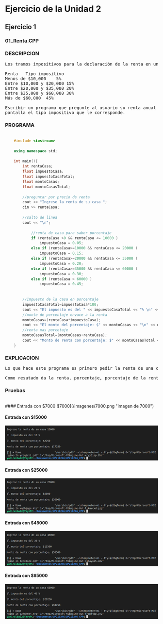 # Ejercicio de la Unidad 2

## Ejercicio 1

### 01_Renta.CPP

### DESCRIPCION


<pre>Los tramos impositivos para la declaración de la renta en un determinado país son los siguientes:

Renta	Tipo impositivo
Menos de $10,000	5%
Entre $10,000 y $20,000	15%
Entre $20,000 y $35,000	20%
Entre $35,000 y $60,000	30%
Más de $60,000	45%

Escribir un programa que pregunte al usuario su renta anual y muestre por 
pantalla el tipo impositivo que le corresponde. 
</pre>


### PROGRAMA

```C++

    #include <iostream>

    using namespace std;

    int main(){
        int rentaCasa;
        float impuestoCasa;
        float impuestoCasaTotal;
        float montoCasas;
        float montoCasasTotal;

        //preguntar por precio de renta 
        cout << "Ingrese la renta de su casa ";
        cin >> rentaCasa;

        //salto de linea
        cout << "\n";

            //renta de casa para saber porcentaje
            if (rentaCasa >0 && rentaCasa <= 10000 )
                impuestoCasa = 0.05;
            else if (rentaCasa>=10000 && rentaCasa <= 20000 )
                impuestoCasa = 0.15;
            else if (rentaCasa>=20000 && rentaCasa <= 35000 )
                impuestoCasa = 0.20;
            else if (rentaCasa>=35000 && rentaCasa <= 60000 )
                impuestoCasa = 0.30;
            else if (rentaCasa > 60000 )
                impuestoCasa = 0.45;


        //Impuesto de la casa en porcentaje
        impuestoCasaTotal=impuestoCasa*100;
        cout << "El impuesto es del " << impuestoCasaTotal << "% \n" << endl;
        //monte de porcentaje envace a la renta
        montoCasas=(rentaCasa*impuestoCasa);
        cout << "El monto del porcentaje: $" << montoCasas << "\n" << endl;
        //renta mas porcetaje 
        montoCasasTotal=(montoCasas+rentaCasa);
        cout << "Monto de renta con porcentaje: $" << montoCasasTotal << "\n" << endl;
    }
```

### EXPLICACION

<pre>
Lo que hace este programa es primero pedir la renta de una casa despues evaluar en que rango esta el precio dado por el usuario y asi con unos if anidados poder determinar cual sera su respectivo porcentaje .

Como resutado da la renta, porcentaje, porcentaje de la renta y suma de la renta y el porcentaje de renta.
</pre>

### Pruebas
<br>
#### Entrada con $7000
![7000](/imagenes/7000.png "imagen de 7000")

#### Entrada con $15000
![15000](/imagenes/15000.png "imagen de 15000")

#### Entrada con $25000
![25000](/imagenes/25000.png "imagen de 25000")

#### Entrada con $45000
![45000](/imagenes/45000.png "imagen de 45000")

#### Entrada con $65000
![65000](/imagenes/65000.png "imagen de 65000")
